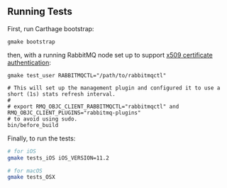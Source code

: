 ##


## Running Tests

First, run Carthage bootstrap:

```
gmake bootstrap
```

then, with a running RabbitMQ node set up to support [x509 certificate
authentication](https://github.com/rabbitmq/rabbitmq-auth-mechanism-ssl):

```
gmake test_user RABBITMQCTL="/path/to/rabbitmqctl"

# This will set up the management plugin and configured it to use a short (1s) stats refresh interval.
#
# export RMQ_OBJC_CLIENT_RABBITMQCTL="rabbitmqctl" and RMQ_OBJC_CLIENT_PLUGINS="rabbitmq-plugins"
# to avoid using sudo.
bin/before_build
```

Finally, to run the tests:


``` bash
# for iOS
gmake tests_iOS iOS_VERSION=11.2

# for macOS
gmake tests_OSX
```
